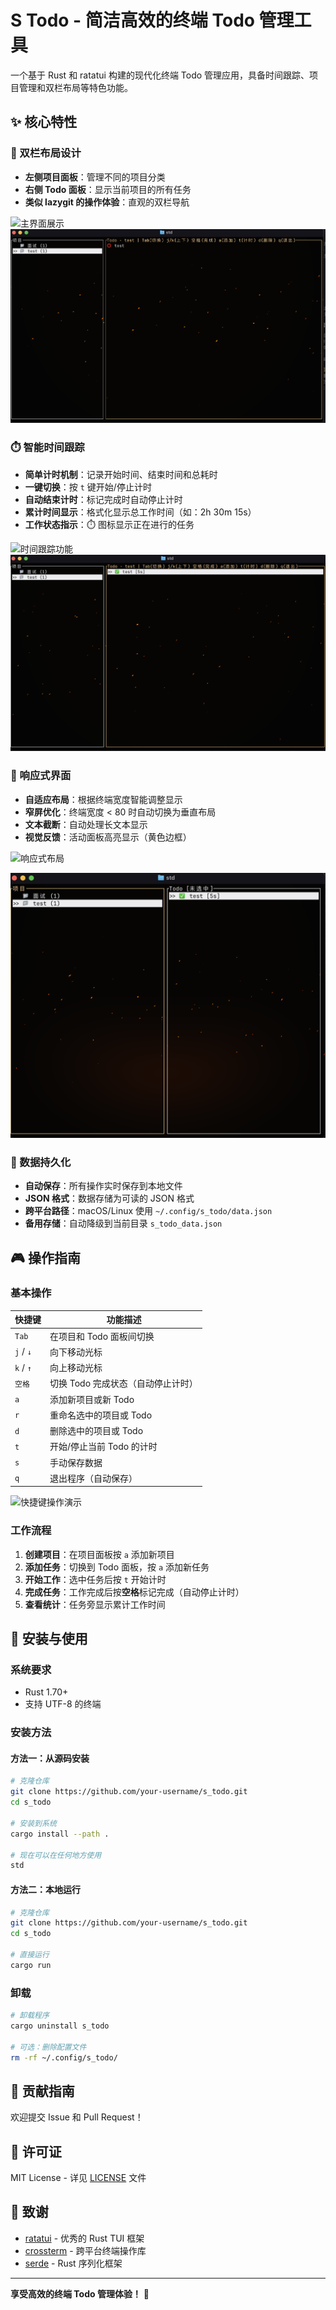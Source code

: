 # S Todo - 简洁高效的终端 Todo 管理工具

一个基于 Rust 和 ratatui 构建的现代化终端 Todo 管理应用，具备时间跟踪、项目管理和双栏布局等特色功能。

## ✨ 核心特性

### 🎯 双栏布局设计
- **左侧项目面板**：管理不同的项目分类
- **右侧 Todo 面板**：显示当前项目的所有任务
- **类似 lazygit 的操作体验**：直观的双栏导航

![主界面展示]()
![alt text](<截屏2025-06-10 11.43.30.png>)

### ⏱️ 智能时间跟踪
- **简单计时机制**：记录开始时间、结束时间和总耗时
- **一键切换**：按 `t` 键开始/停止计时
- **自动结束计时**：标记完成时自动停止计时
- **累计时间显示**：格式化显示总工作时间（如：2h 30m 15s）
- **工作状态指示**：⏱️ 图标显示正在进行的任务

![时间跟踪功能]()
![alt text](<截屏2025-06-10 11.43.59.png>)

### 📱 响应式界面
- **自适应布局**：根据终端宽度智能调整显示
- **窄屏优化**：终端宽度 < 80 时自动切换为垂直布局
- **文本截断**：自动处理长文本显示
- **视觉反馈**：活动面板高亮显示（黄色边框）

![响应式布局]()
<!-- 在此处插入不同终端宽度下的界面截图 -->
![alt text](<截屏2025-06-10 11.45.34.png>)

### 💾 数据持久化
- **自动保存**：所有操作实时保存到本地文件
- **JSON 格式**：数据存储为可读的 JSON 格式
- **跨平台路径**：macOS/Linux 使用 `~/.config/s_todo/data.json`
- **备用存储**：自动降级到当前目录 `s_todo_data.json`

## 🎮 操作指南

### 基本操作
| 快捷键 | 功能描述 |
|--------|----------|
| `Tab` | 在项目和 Todo 面板间切换 |
| `j` / `↓` | 向下移动光标 |
| `k` / `↑` | 向上移动光标 |
| `空格` | 切换 Todo 完成状态（自动停止计时） |
| `a` | 添加新项目或新 Todo |
| `r` | 重命名选中的项目或 Todo |
| `d` | 删除选中的项目或 Todo |
| `t` | 开始/停止当前 Todo 的计时 |
| `s` | 手动保存数据 |
| `q` | 退出程序（自动保存） |

![快捷键操作演示]()
<!-- 在此处插入操作演示的 GIF 或截图 -->

### 工作流程
1. **创建项目**：在项目面板按 `a` 添加新项目
2. **添加任务**：切换到 Todo 面板，按 `a` 添加新任务
3. **开始工作**：选中任务后按 `t` 开始计时
4. **完成任务**：工作完成后按**空格**标记完成（自动停止计时）
5. **查看统计**：任务旁显示累计工作时间

## 🚀 安装与使用

### 系统要求
- Rust 1.70+ 
- 支持 UTF-8 的终端

### 安装方法

#### 方法一：从源码安装
```bash
# 克隆仓库
git clone https://github.com/your-username/s_todo.git
cd s_todo

# 安装到系统
cargo install --path .

# 现在可以在任何地方使用
std
```

#### 方法二：本地运行
```bash
# 克隆仓库
git clone https://github.com/your-username/s_todo.git
cd s_todo

# 直接运行
cargo run
```

### 卸载
```bash
# 卸载程序
cargo uninstall s_todo

# 可选：删除配置文件
rm -rf ~/.config/s_todo/
```


## 🤝 贡献指南

欢迎提交 Issue 和 Pull Request！


## 📄 许可证

MIT License - 详见 [LICENSE](LICENSE) 文件

## 🙏 致谢

- [ratatui](https://github.com/ratatui-org/ratatui) - 优秀的 Rust TUI 框架
- [crossterm](https://github.com/crossterm-rs/crossterm) - 跨平台终端操作库
- [serde](https://github.com/serde-rs/serde) - Rust 序列化框架

---

**享受高效的终端 Todo 管理体验！** 🎉